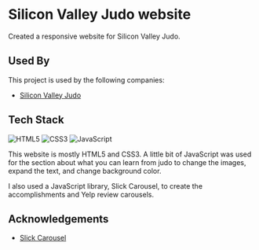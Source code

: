 
# Silicon Valley Judo website

Created a responsive website for Silicon Valley Judo.


## Used By

This project is used by the following companies:

- [Silicon Valley Judo](https://svjudo.com/)

## Tech Stack

![HTML5](https://img.shields.io/badge/html5-%23E34F26.svg?style=for-the-badge&logo=html5&logoColor=white)
![CSS3](https://img.shields.io/badge/css3-%231572B6.svg?style=for-the-badge&logo=css3&logoColor=white)
![JavaScript](https://img.shields.io/badge/javascript-%23323330.svg?style=for-the-badge&logo=javascript&logoColor=%23F7DF1E)

This website is mostly HTML5 and CSS3. A little bit of JavaScript was used for the section about what you can learn from judo to change the images, expand the text, and change background color. 

I also used a JavaScript library, Slick Carousel, to create the accomplishments and Yelp review carousels. 
## Acknowledgements

 - [Slick Carousel](https://kenwheeler.github.io/slick/)
